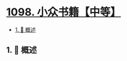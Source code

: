 # [1098. 小众书籍【中等】](https://github.com/Tdahuyou/TNotes.leetcode/tree/main/notes/1098.%20%E5%B0%8F%E4%BC%97%E4%B9%A6%E7%B1%8D%E3%80%90%E4%B8%AD%E7%AD%89%E3%80%91)

<!-- region:toc -->

- [1. 📝 概述](#1--概述)

<!-- endregion:toc -->

## 1. 📝 概述
